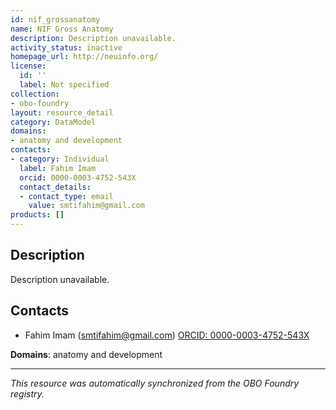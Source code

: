 ```yaml
---
id: nif_grossanatomy
name: NIF Gross Anatomy
description: Description unavailable.
activity_status: inactive
homepage_url: http://neuinfo.org/
license:
  id: ''
  label: Not specified
collection:
- obo-foundry
layout: resource_detail
category: DataModel
domains:
- anatomy and development
contacts:
- category: Individual
  label: Fahim Imam
  orcid: 0000-0003-4752-543X
  contact_details:
  - contact_type: email
    value: smtifahim@gmail.com
products: []
---
```


## Description

Description unavailable.

## Contacts

- Fahim Imam (smtifahim@gmail.com) [ORCID: 0000-0003-4752-543X](https://orcid.org/0000-0003-4752-543X)

**Domains**: anatomy and development

---

*This resource was automatically synchronized from the OBO Foundry registry.*
